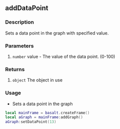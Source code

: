 ## addDataPoint

### Description

Sets a data point in the graph with specified value.

### Parameters

1. `number` value - The value of the data point. (0-100)

### Returns

1. `object` The object in use

### Usage

* Sets a data point in the graph

```lua
local mainFrame = basalt.createFrame()
local aGraph = mainFrame:addGraph()
aGraph:setDataPoint(13)
```
